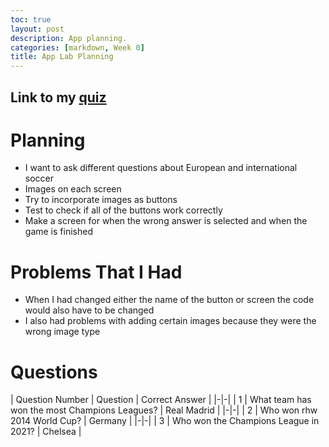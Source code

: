 ```yaml
---
toc: true
layout: post
description: App planning.
categories: [markdown, Week 0]
title: App Lab Planning
---
```


## Link to my [quiz](https://studio.code.org/projects/applab/ztEfzZlvA1N1EE5RJXmyVe0mzw1K_mbCYvX1sUIb85w)

# Planning

- I want to ask different questions about European and international soccer 
- Images on each screen
- Try to incorporate images as buttons
- Test to check if all of the buttons work correctly
- Make a screen for when the wrong answer is selected and when the game is finished

# Problems That I Had
- When I had changed either the name of the button or screen the code would also have to be changed
- I also had problems with adding certain images because they were the wrong image type

# Questions
| Question Number | Question | Correct Answer |
|-|-|
| 1 | What team has won the most Champions Leagues? | Real Madrid |
|-|-|
| 2 | Who won rhw 2014 World Cup? | Germany |
|-|-|
| 3 | Who won the Champions League in 2021? | Chelsea |